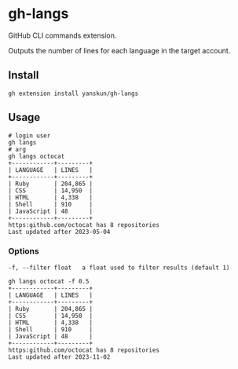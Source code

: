 # gh-langs
GitHub CLI commands extension.

Outputs the number of lines for each language in the target account.

## Install
```shell
gh extension install yanskun/gh-langs
```

## Usage
```shell
# login user
gh langs
# arg
gh langs octocat
+------------+---------+
| LANGUAGE   | LINES   |
+------------+---------+
| Ruby       | 204,865 |
| CSS        | 14,950  |
| HTML       | 4,338   |
| Shell      | 910     |
| JavaScript | 48      |
+------------+---------+
https:github.com/octocat has 8 repositories
Last updated after 2023-05-04
```

### Options
```
-f, --filter float   a float used to filter results (default 1)
```

```shell
gh langs octocat -f 0.5
+------------+---------+
| LANGUAGE   | LINES   |
+------------+---------+
| Ruby       | 204,865 |
| CSS        | 14,950  |
| HTML       | 4,338   |
| Shell      | 910     |
| JavaScript | 48      |
+------------+---------+
https:github.com/octocat has 8 repositories
Last updated after 2023-11-02
```

